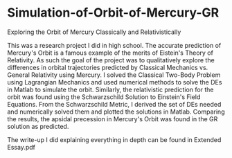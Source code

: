 # Simulation-of-Orbit-of-Mercury-GR
Exploring the Orbit of Mercury Classically and Relativistically

This was a research project I did in high school. The accurate prediction of Mercury's Orbit is a famous example of the merits of Eistein's Theory of Relativity. As such the goal of the project was to qualitatively explore the differences in orbital trajectories predicted by Classical Mechanics vs. General Relativity using Mercury. I solved the Classical Two-Body Problem using Lagrangian Mechanics and used numerical methods to solve the DEs in Matlab to simulate the orbit. Similarly, the relativistic prediction for the orbit was found using the Schwarzschild Solution to Einstein's Field Equations. From the Schwarzschild Metric, I derived the set of DEs needed and numerically solved them and plotted the solutions in Matlab. Comparing the results, the apsidal precession in Mercury's Orbit was found in the GR solution as predicted.

The write-up I did explaining everything in depth can be found in Extended Essay.pdf
